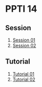 # PPTI 14

## Session
1. [Session 01](/Session01/README.md)
2. [Session 02](/Session02/readme.md)

## Tutorial
1. [Tutorial 01](/Tutorial01)
2. [Tutorial 02](/Tutorial02)